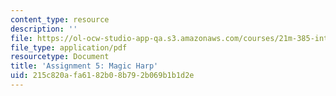 ```yaml
---
content_type: resource
description: ''
file: https://ol-ocw-studio-app-qa.s3.amazonaws.com/courses/21m-385-interactive-music-systems-fall-2016/215c820afa6182b08b792b069b1b1d2e_MIT21M_385F16_pset5.pdf
file_type: application/pdf
resourcetype: Document
title: 'Assignment 5: Magic Harp'
uid: 215c820a-fa61-82b0-8b79-2b069b1b1d2e
---
```

